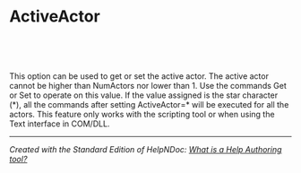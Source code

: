 # ActiveActor

&nbsp;

&nbsp;

This option can be used to get or set the active actor. The active actor cannot be higher than NumActors nor lower than 1. Use the commands Get or Set to operate on this value. If the value assigned is the star character (\*), all the commands after setting ActiveActor=\* will be executed for all the actors. This feature only works with the scripting tool or when using the Text interface in COM/DLL.

***
_Created with the Standard Edition of HelpNDoc: [What is a Help Authoring tool?](<https://www.helpauthoringsoftware.com/articles/what-is-a-help-authoring-tool/>)_
